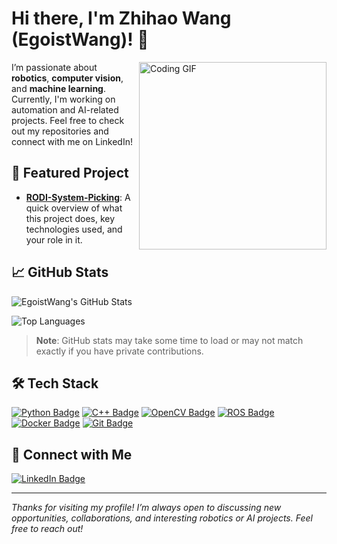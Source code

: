 # Hi there, I'm Zhihao Wang (EgoistWang)! 👋

<img src="https://media.giphy.com/media/qgQUggAC3Pfv687qPC/giphy.gif" width="300" align="right" alt="Coding GIF" />

I’m passionate about **robotics**, **computer vision**, and **machine learning**. Currently, I'm working on automation and AI-related projects. Feel free to check out my repositories and connect with me on LinkedIn!

## 🚀 Featured Project
- [**RODI-System-Picking**](https://github.com/EgoistWang/RODI-System-Picking): A quick overview of what this project does, key technologies used, and your role in it.

## 📈 GitHub Stats

![EgoistWang's GitHub Stats](https://github-readme-stats.vercel.app/api?username=EgoistWang&show_icons=true&theme=radical)

![Top Languages](https://github-readme-stats.vercel.app/api/top-langs/?username=EgoistWang&layout=compact&theme=radical)

> **Note**: GitHub stats may take some time to load or may not match exactly if you have private contributions.

## 🛠 Tech Stack

<!-- 
    Each badge below links directly to the official technology website.
    Replace or add any technologies you actually use!
-->

[![Python Badge](https://img.shields.io/badge/-Python-3776AB?style=flat-square&logo=python&logoColor=white&link=https://www.python.org/)](https://www.python.org/)
[![C++ Badge](https://img.shields.io/badge/-C++-00599C?style=flat-square&logo=c%2B%2B&logoColor=white&link=https://isocpp.org/)](https://isocpp.org/)
[![OpenCV Badge](https://img.shields.io/badge/-OpenCV-5C3EE8?style=flat-square&logo=opencv&logoColor=white&link=https://opencv.org/)](https://opencv.org/)
[![ROS Badge](https://img.shields.io/badge/-ROS-22314E?style=flat-square&logo=ros&logoColor=white&link=https://www.ros.org/)](https://www.ros.org/)
[![Docker Badge](https://img.shields.io/badge/-Docker-2496ED?style=flat-square&logo=docker&logoColor=white&link=https://www.docker.com/)](https://www.docker.com/)
[![Git Badge](https://img.shields.io/badge/-Git-F05032?style=flat-square&logo=git&logoColor=white&link=https://git-scm.com/)](https://git-scm.com/)

<!-- Add more or remove as needed! -->

## 💼 Connect with Me

[![LinkedIn Badge](https://img.shields.io/badge/-Zhihao%20Wang-blue?style=flat-square&logo=Linkedin&logoColor=white&link=https://www.linkedin.com/in/zhihaowang-zach/)](https://www.linkedin.com/in/zhihaowang-zach/)

---

_Thanks for visiting my profile! I’m always open to discussing new opportunities, collaborations, and interesting robotics or AI projects. Feel free to reach out!_


